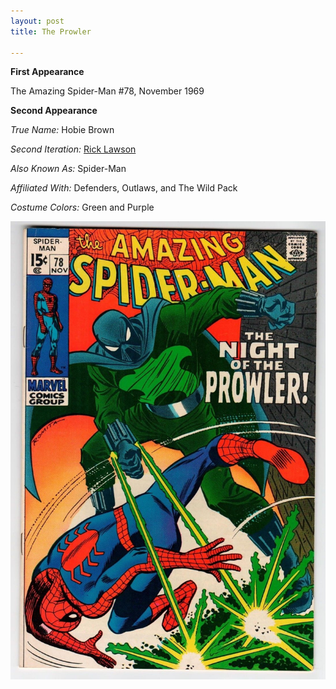 ```yaml
---
layout: post
title: The Prowler

---
```


**First Appearance**

The Amazing Spider-Man #78, November 1969

**Second Appearance**

*True Name:* Hobie Brown

*Second Iteration:*  <a href="http://bridanp.github.io/coverfirsts/2016/01/14/rick-lawson/">Rick Lawson</a>

*Also Known As:*  Spider-Man

*Affiliated With:*  Defenders, Outlaws, and The Wild Pack

*Costume Colors:*  Green and Purple

<img src="./images/marvel/the-amazing-spider-man-78.jpg">

